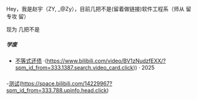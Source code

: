 Hey，我是赵宇（ZY, _@Zy），目前几把不是(留着做链接)软件工程系（师从 留 专攻 留）

现为 几把不是

##### 学废

- [不等式还债][1] ·(https://www.bilibili.com/video/BV1zNudzfEXX/?spm_id_from=333.1387.search.video_card.click)) · 2025

##### 

-[测试][2](https://space.bilibili.com/14229967?spm_id_from=333.788.upinfo.head.click)




[1]: //
[2]: https://space.bilibili.com/14229967?spm_id_from=333.788.upinfo.head.click/
[3]: 
[4]: 
[5]: 
[6]: 
[7]: 
[8]: 
[9]: //huangxuan.me/jsconfcn2017/
[10]: 
[11]: 
[12]: 
[13]: 
[14]: 
[15]: 
[16]: 
[17]: 
[18]: 
[19]: 
[20]: 
[21]: 
